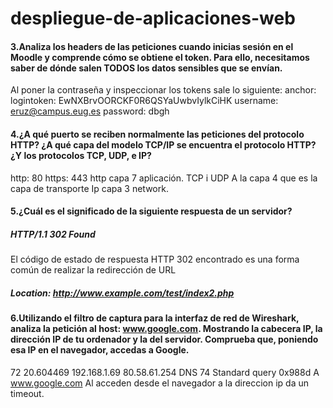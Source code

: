 ﻿# despliegue-de-aplicaciones-web
#### 3.Analiza los headers de las peticiones cuando inicias sesión en el Moodle y comprende cómo se obtiene el token. Para ello, necesitamos saber de dónde salen TODOS los datos sensibles que se envían.
Al poner la contraseña y inspeccionar los tokens sale lo siguiente:
anchor: 
logintoken: EwNXBrvOORCKF0R6QSYaUwbvIylkCiHK
username: eruz@campus.eug.es
password: dbgh


#### 4.¿A qué puerto se reciben normalmente las peticiones del protocolo HTTP? ¿A qué capa del modelo TCP/IP se encuentra el protocolo HTTP? ¿Y los protocolos TCP, UDP, e IP?
http: 80
https: 443
http capa 7 aplicación.
TCP i UDP A la capa 4 que es la capa de transporte
Ip capa 3 network.

#### 5.¿Cuál es el significado de la siguiente respuesta de un servidor?
##### HTTP/1.1 302 Found
El código de estado de respuesta HTTP 302 encontrado es una forma común de realizar la redirección de URL
##### Location: http://www.example.com/test/index2.php


#### 6.Utilizando el filtro de captura para la interfaz de red de Wireshark, analiza la petición al host: www.google.com. Mostrando la cabecera IP, la dirección IP de tu ordenador y la del servidor. Comprueba que, poniendo esa IP en el navegador, accedas a Google.

72	20.604469	192.168.1.69	80.58.61.254	DNS	74	Standard query 0x988d A www.google.com
Al acceden desde el navegador a la direccion ip da un timeout.
